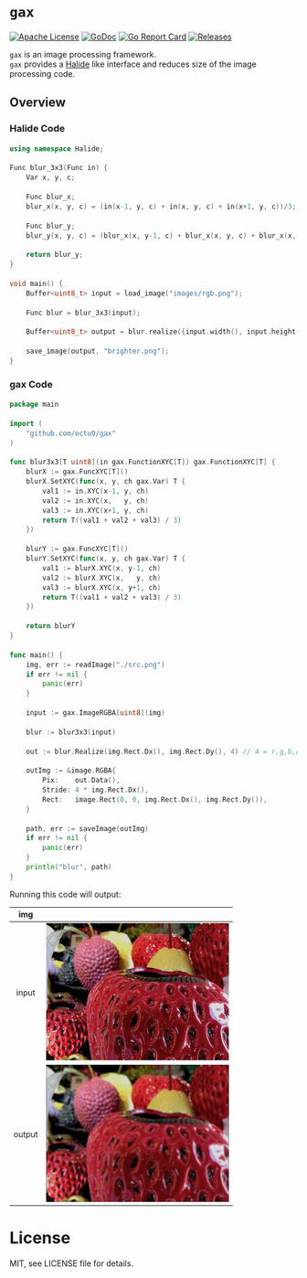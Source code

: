 # `gax`

[![Apache License](https://img.shields.io/github/license/octu0/gax)](https://github.com/octu0/gax/blob/master/LICENSE)
[![GoDoc](https://godoc.org/github.com/octu0/gax?status.svg)](https://godoc.org/github.com/octu0/gax)
[![Go Report Card](https://goreportcard.com/badge/github.com/octu0/gax)](https://goreportcard.com/report/github.com/octu0/gax)
[![Releases](https://img.shields.io/github/v/release/octu0/gax)](https://github.com/octu0/gax/releases)

`gax` is an image processing framework.  
`gax` provides a [Halide](https://halide-lang.org) like interface and reduces size of the image processing code.

## Overview

### Halide Code

```c++
using namespace Halide;

Func blur_3x3(Func in) {
	Var x, y, c;

	Func blur_x;
	blur_x(x, y, c) = (in(x-1, y, c) + in(x, y, c) + in(x+1, y, c))/3;

	Func blur_y;
	blur_y(x, y, c) = (blur_x(x, y-1, c) + blur_x(x, y, c) + blur_x(x, y+1, c))/3;

	return blur_y;
}

void main() {
	Buffer<uint8_t> input = load_image("images/rgb.png");

	Func blur = blur_3x3(input);

	Buffer<uint8_t> output = blur.realize({input.width(), input.height(), input.channels()});

	save_image(output, "brighter.png");
}
```

### gax Code

```go
package main

import (
	"github.com/octu0/gax"
)

func blur3x3[T uint8](in gax.FunctionXYC[T]) gax.FunctionXYC[T] {
	blurX := gax.FuncXYC[T]()
	blurX.SetXYC(func(x, y, ch gax.Var) T {
		val1 := in.XYC(x-1, y, ch)
		val2 := in.XYC(x,   y, ch)
		val3 := in.XYC(x+1, y, ch)
		return T((val1 + val2 + val3) / 3)
	})

	blurY := gax.FuncXYC[T]()
	blurY.SetXYC(func(x, y, ch gax.Var) T {
		val1 := blurX.XYC(x, y-1, ch)
		val2 := blurX.XYC(x,   y, ch)
		val3 := blurX.XYC(x, y+1, ch)
		return T((val1 + val2 + val3) / 3)
	})

	return blurY
}

func main() {
	img, err := readImage("./src.png")
	if err != nil {
		panic(err)
	}

	input := gax.ImageRGBA[uint8](img)

	blur := blur3x3(input)

	out := blur.Realize(img.Rect.Dx(), img.Rect.Dy(), 4) // 4 = r,g,b,a

	outImg := &image.RGBA{
		Pix:    out.Data(),
		Stride: 4 * img.Rect.Dx(),
		Rect:   image.Rect(0, 0, img.Rect.Dx(), img.Rect.Dy()),
	}

	path, err := saveImage(outImg)
	if err != nil {
		panic(err)
	}
	println("blur", path)
}
```

Running this code will output:

| img           |                                     |
| :-----------: | :---------------------------------: |
| input         | ![img](_example/src.png)            |
| output        | ![img](_example/blur.png)           |

# License

MIT, see LICENSE file for details.
